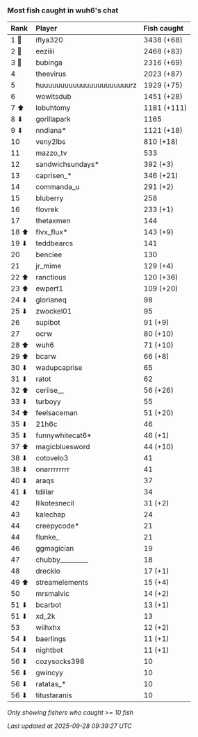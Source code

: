 ### Most fish caught in wuh6's chat

| Rank  | Player                    | Fish caught |
|:------|:--------------------------|:------------|
| 1 🥇  | iflya320                  | 3438 (+68)  |
| 2 🥈  | eeziiii                   | 2468 (+83)  |
| 3 🥉  | bubinga                   | 2316 (+69)  |
| 4     | theevirus                 | 2023 (+87)  |
| 5     | huuuuuuuuuuuuuuuuuuuuuurz | 1929 (+75)  |
| 6     | wowitsdub                 | 1451 (+28)  |
| 7 ⬆   | lobuhtomy                 | 1181 (+111) |
| 8 ⬇   | gorillapark               | 1165        |
| 9 ⬇   | nndiana*                  | 1121 (+18)  |
| 10    | veny2lbs                  | 810 (+18)   |
| 11    | mazzo_tv                  | 533         |
| 12    | sandwichsundays*          | 392 (+3)    |
| 13    | caprisen_*                | 346 (+21)   |
| 14    | commanda_u                | 291 (+2)    |
| 15    | bluberry                  | 258         |
| 16    | flovrek                   | 233 (+1)    |
| 17    | thetaxmen                 | 144         |
| 18 ⬆  | flvx_flux*                | 143 (+9)    |
| 19 ⬇  | teddbearcs                | 141         |
| 20    | benciee                   | 130         |
| 21    | jr_mime                   | 129 (+4)    |
| 22 ⬆  | ranctious                 | 120 (+36)   |
| 23 ⬆  | ewpert1                   | 109 (+20)   |
| 24 ⬇  | glorianeq                 | 98          |
| 25 ⬇  | zwockel01                 | 95          |
| 26    | supibot                   | 91 (+9)     |
| 27    | ocrw                      | 80 (+10)    |
| 28 ⬆  | wuh6                      | 71 (+10)    |
| 29 ⬆  | bcarw                     | 66 (+8)     |
| 30 ⬇  | wadupcaprise              | 65          |
| 31 ⬇  | ratot                     | 62          |
| 32 ⬆  | ceriise__                 | 56 (+26)    |
| 33 ⬇  | turboyy                   | 55          |
| 34 ⬆  | feelsaceman               | 51 (+20)    |
| 35 ⬇  | 21h6c                     | 46          |
| 35 ⬇  | funnywhitecat6*           | 46 (+1)     |
| 37 ⬆  | magicbluesword            | 44 (+10)    |
| 38 ⬇  | cotovelo3                 | 41          |
| 38 ⬇  | onarrrrrrrr               | 41          |
| 40 ⬇  | araqs                     | 37          |
| 41 ⬇  | tdillar                   | 34          |
| 42    | llikotesnecil             | 31 (+2)     |
| 43    | kalechap                  | 24          |
| 44    | creepycode*               | 21          |
| 44    | flunke_                   | 21          |
| 46    | ggmagician                | 19          |
| 47    | chubby_________           | 18          |
| 48    | drecklo                   | 17 (+1)     |
| 49 ⬆  | streamelements            | 15 (+4)     |
| 50    | mrsmalvic                 | 14 (+2)     |
| 51 ⬇  | bcarbot                   | 13 (+1)     |
| 51 ⬇  | xd_2k                     | 13          |
| 53    | wiihxhx                   | 12 (+2)     |
| 54 ⬇  | baerlings                 | 11 (+1)     |
| 54 ⬇  | nightbot                  | 11 (+1)     |
| 56 ⬇  | cozysocks398              | 10          |
| 56 ⬇  | gwincyy                   | 10          |
| 56 ⬇  | ratatas_*                 | 10          |
| 56 ⬇  | titustaranis              | 10          |

_Only showing fishers who caught >= 10 fish_

_Last updated at 2025-09-28 09:39:27 UTC_